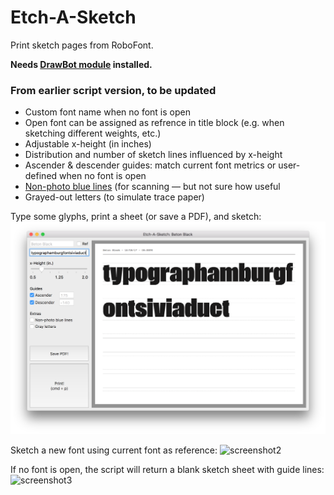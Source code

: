 # Etch-A-Sketch
Print sketch pages from RoboFont.

**Needs [DrawBot module](https://github.com/typemytype/drawBotRoboFontExtension) installed.**

### From earlier script version, to be updated
- Custom font name when no font is open
- Open font can be assigned as refrence in title block (e.g. when sketching different weights, etc.)
- Adjustable x-height (in inches)
- Distribution and number of sketch lines influenced by x-height
- Ascender & descender guides: match current font metrics or user-defined when no font is open
- [Non-photo blue lines](https://en.wikipedia.org/wiki/Non-photo_blue) (for scanning — but not sure how useful
- Grayed-out letters (to simulate trace paper)

Type some glyphs, print a sheet (or save a PDF), and sketch:
![screenshot1](https://github.com/jtanadi/robofontScripts/blob/master/etchASketch/x-Screenshots/Screen%20Shot%202017-12-09%20at%208.33.51%20PM.png)

Sketch a new font using current font as reference:
![screenshot2](https://github.com/jtanadi/RoboFontScripts/blob/master/etchASketch/x-Screenshots/Screen%20Shot%202017-09-19%20at%2011.55.06%20AM.png)

If no font is open, the script will return a blank sketch sheet with guide lines:
![screenshot3](https://github.com/jtanadi/RoboFontScripts/blob/master/etchASketch/x-Screenshots/Screen%20Shot%202017-09-19%20at%2012.06.00%20PM.png)
